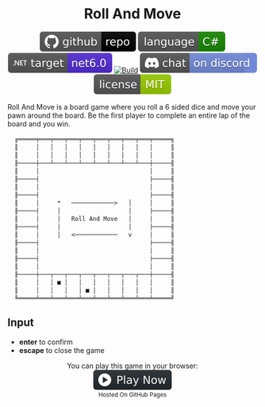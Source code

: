 ﻿<h1 align="center">
	Roll And Move
</h1>

<p align="center">
	<a href="https://github.com/ZacharyPatten/dotnet-console-games" alt="GitHub repo"><img alt="flat" src="../../.github/resources/github-repo-black.svg"></a>
	<a href="https://docs.microsoft.com/en-us/dotnet/csharp/" alt="GitHub repo"><img alt="Language C#" src="../../.github/resources/language-csharp.svg"></a>
	<a href="https://dotnet.microsoft.com/download" title="Target Framework" alt="Target Framework"><img src="../../.github/resources/dotnet-badge.svg" /></a>
	<a href="https://github.com/ZacharyPatten/dotnet-console-games/actions"><img src="https://github.com/ZacharyPatten/dotnet-console-games/workflows/Roll%20And%20Move%20Build/badge.svg" title="Goto Build" alt="Build"></a>
	<a href="https://discord.gg/4XbQbwF" alt="Discord"><img src="../../.github/resources/discord-badge.svg" title="Go To Discord Server" alt="Discord"/></a>
	<a href="../../LICENSE" alt="license"><img src="../../.github/resources/license-MIT-green.svg" /></a>
</p>

Roll And Move is a board game where you roll a 6 sided dice and move your pawn around the board. Be the first 
player to complete an entire lap of the board and you win.

```
  ╔═════╤═══╤═══╤═══╤═══╤═══╤═══╤═══╤═══╤═════╗
  ║     │   │   │   │   │   │   │   │   │     ║
  ║     │   │   │   │   │   │   │   │   │     ║
  ╟─────┼───┴───┴───┴───┴───┴───┴───┴───┼─────╢
  ║     │                               │     ║
  ╟─────┤                               ├─────╢
  ║     │                               │     ║
  ╟─────┤                               ├─────╢
  ║     │     *   ────────────>   │     │     ║
  ╟─────┤     │                   │     ├─────╢
  ║     │     │   Roll And Move   │     │     ║
  ╟─────┤     │                   │     ├─────╢
  ║     │     │   <────────────   v     │     ║
  ╟─────┤                               ├─────╢
  ║     │                               │     ║
  ╟─────┤                               ├─────╢
  ║     │                               │     ║
  ╟─────┼───┬───┬───┬───┬───┬───┬───┬───┼─────╢
  ║     │   │ ■ │   │   │   │   │   │   │     ║
  ║     │   │   │   │ ■ │   │   │   │   │     ║
  ╚═════╧═══╧═══╧═══╧═══╧═══╧═══╧═══╧═══╧═════╝
```

## Input

- **enter** to confirm
- **escape** to close the game

<p align="center">
	You can play this game in your browser:
	<br />
	<a href="https://zacharypatten.github.io/dotnet-console-games/Roll%20And%20Move" alt="Play Now">
		<sub><img height="40"src="../../.github/resources/play-badge.svg" title="Play Now" alt="Play Now"/></sub>
	</a>
	<br />
	<sup>Hosted On GitHub Pages</sup>
</p>
